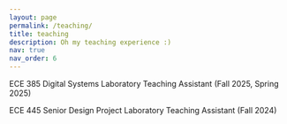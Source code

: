 ```yaml
---
layout: page
permalink: /teaching/
title: teaching
description: Oh my teaching experience :)
nav: true
nav_order: 6
---
```


ECE 385 Digital Systems Laboratory Teaching Assistant (Fall 2025, Spring 2025)

ECE 445 Senior Design Project Laboratory Teaching Assistant (Fall 2024)
